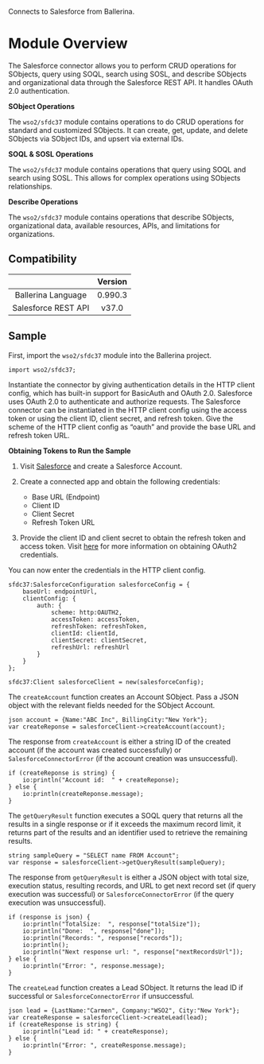 Connects to Salesforce from Ballerina. 

# Module Overview

The Salesforce connector allows you to perform CRUD operations for SObjects, query using SOQL, search using SOSL, and
describe SObjects and organizational data through the Salesforce REST API. It handles OAuth 2.0 authentication.

**SObject Operations**

The `wso2/sfdc37` module contains operations to do CRUD operations for standard and customized SObjects. It can create, 
get, update, and delete SObjects via SObject IDs, and upsert via external IDs.

**SOQL & SOSL Operations**

The `wso2/sfdc37` module contains operations that query using SOQL and search using SOSL. This allows for complex 
operations using SObjects relationships.

**Describe Operations**

The `wso2/sfdc37` module contains operations that describe SObjects, organizational data, available resources, APIs, and 
limitations for organizations.

## Compatibility
|                     |    Version     |
|:-------------------:|:--------------:|
| Ballerina Language  | 0.990.3        |
| Salesforce REST API | v37.0          |

## Sample
First, import the `wso2/sfdc37` module into the Ballerina project.
```ballerina
import wso2/sfdc37;
```
Instantiate the connector by giving authentication details in the HTTP client config, which has built-in support for 
BasicAuth and OAuth 2.0. Salesforce uses OAuth 2.0 to authenticate and authorize requests. The Salesforce connector can 
be instantiated in the HTTP client config using the access token or using the client ID, client secret, and refresh 
token. Give the scheme of the HTTP client config as “oauth” and provide the base URL and refresh token URL.

**Obtaining Tokens to Run the Sample**

1. Visit [Salesforce](https://www.salesforce.com) and create a Salesforce Account.
2. Create a connected app and obtain the following credentials: 
    * Base URL (Endpoint)
    * Client ID
    * Client Secret
    * Refresh Token URL

3. Provide the client ID and client secret to obtain the refresh token and access token. Visit 
[here](https://help.salesforce.com/articleView?id=remoteaccess_authenticate_overview.htm) for more information 
on obtaining OAuth2 credentials.

You can now enter the credentials in the HTTP client config. 
```ballerina
sfdc37:SalesforceConfiguration salesforceConfig = {
    baseUrl: endpointUrl,
    clientConfig: {
        auth: {
            scheme: http:OAUTH2,
            accessToken: accessToken,
            refreshToken: refreshToken,
            clientId: clientId,
            clientSecret: clientSecret,
            refreshUrl: refreshUrl
        }
    }
};

sfdc37:Client salesforceClient = new(salesforceConfig);
```

The `createAccount` function creates an Account SObject. Pass a JSON object with the relevant fields needed for the SObject Account.

```ballerina
json account = {Name:"ABC Inc", BillingCity:"New York"};
var createReponse = salesforceClient->createAccount(account);
```

The response from `createAccount` is either a string ID of the created account (if the account was created successfully) 
or `SalesforceConnectorError` (if the account creation was unsuccessful).

```ballerina
if (createReponse is string) {
    io:println("Account id:  " + createReponse);
} else {
    io:println(createReponse.message);
}
```

The `getQueryResult` function executes a SOQL query that returns all the results in a single response or if it exceeds
the maximum record limit, it returns part of the results and an identifier used to retrieve the remaining results.

```ballerina
string sampleQuery = "SELECT name FROM Account";
var response = salesforceClient->getQueryResult(sampleQuery);
```

The response from `getQueryResult` is either a JSON object with total size, execution status, resulting records, and 
URL to get next record set (if query execution was successful) or `SalesforceConnectorError` (if the query execution was unsuccessful).

```ballerina
if (response is json) {
    io:println("TotalSize:  ", response["totalSize"]);
    io:println("Done:  ", response["done"]);
    io:println("Records: ", response["records"]);
    io:println();
    io:println("Next response url: ", response["nextRecordsUrl"]);
} else {
    io:println("Error: ", response.message);
}
```
The `createLead` function creates a Lead SObject. It returns the lead ID if successful or `SalesforceConnectorError` if unsuccessful.

```ballerina
json lead = {LastName:"Carmen", Company:"WSO2", City:"New York"};
var createResponse = salesforceClient->createLead(lead);
if (createResponse is string) {
    io:println("Lead id: " + createResponse);
} else {
    io:println("Error: ", createResponse.message);
}
```


